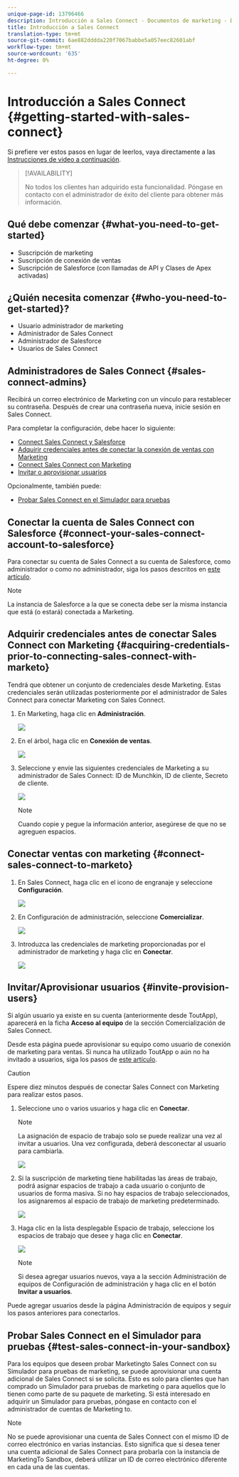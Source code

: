 ```yaml
---
unique-page-id: 13796466
description: Introducción a Sales Connect - Documentos de marketing - Documentación del producto
title: Introducción a Sales Connect
translation-type: tm+mt
source-git-commit: 6ae882dddda220f7067babbe5a057eec82601abf
workflow-type: tm+mt
source-wordcount: '635'
ht-degree: 0%

---
```



# Introducción a Sales Connect {#getting-started-with-sales-connect}

Si prefiere ver estos pasos en lugar de leerlos, vaya directamente a las [Instrucciones de video a continuación](#video).

>[!AVAILABILITY]
>
>No todos los clientes han adquirido esta funcionalidad. Póngase en contacto con el administrador de éxito del cliente para obtener más información.

## Qué debe comenzar {#what-you-need-to-get-started}

* Suscripción de marketing
* Suscripción de conexión de ventas
* Suscripción de Salesforce (con llamadas de API y Clases de Apex activadas)

## ¿Quién necesita comenzar {#who-you-need-to-get-started}?

* Usuario administrador de marketing
* Administrador de Sales Connect
* Administrador de Salesforce
* Usuarios de Sales Connect

## Administradores de Sales Connect {#sales-connect-admins}

Recibirá un correo electrónico de Marketing con un vínculo para restablecer su contraseña. Después de crear una contraseña nueva, inicie sesión en Sales Connect.

Para completar la configuración, debe hacer lo siguiente:

* [Connect Sales Connect y Salesforce](#sfdc)
* [Adquirir credenciales antes de conectar la conexión de ventas con Marketing](#acquire)
* [Connect Sales Connect con Marketing](#mkto)
* [Invitar o aprovisionar usuarios](#IPU)

Opcionalmente, también puede:

* [Probar Sales Connect en el Simulador para pruebas](#sandbox)

## Conectar la cuenta de Sales Connect con Salesforce {#connect-your-sales-connect-account-to-salesforce}

Para conectar su cuenta de Sales Connect a su cuenta de Salesforce, como administrador o como no administrador, siga los pasos descritos en [este artículo](https://docs.marketo.com/x/JwDb).

>[!NOTE]
>
>La instancia de Salesforce a la que se conecta debe ser la misma instancia que está (o estará) conectada a Marketing.

## Adquirir credenciales antes de conectar Sales Connect con Marketing {#acquiring-credentials-prior-to-connecting-sales-connect-with-marketo}

Tendrá que obtener un conjunto de credenciales desde Marketing. Estas credenciales serán utilizadas posteriormente por el administrador de Sales Connect para conectar Marketing con Sales Connect.

1. En Marketing, haga clic en **Administración**.

   ![](assets/one.png)

1. En el árbol, haga clic en **Conexión de ventas**.

   ![](assets/two.png)

1. Seleccione y envíe las siguientes credenciales de Marketing a su administrador de Sales Connect: ID de Munchkin, ID de cliente, Secreto de cliente.

   ![](assets/3.jpg)

   >[!NOTE]
   >
   >Cuando copie y pegue la información anterior, asegúrese de que no se agreguen espacios.

## Conectar ventas con marketing {#connect-sales-connect-to-marketo}

1. En Sales Connect, haga clic en el icono de engranaje y seleccione **Configuración**.

   ![](assets/four.png)

1. En Configuración de administración, seleccione **Comercializar**.

   ![](assets/eight.png)

1. Introduzca las credenciales de marketing proporcionadas por el administrador de marketing y haga clic en **Conectar**.

   ![](assets/credentials.png)

## Invitar/Aprovisionar usuarios {#invite-provision-users}

Si algún usuario ya existe en su cuenta (anteriormente desde ToutApp), aparecerá en la ficha **Acceso al equipo** de la sección Comercialización de Sales Connect.

Desde esta página puede aprovisionar su equipo como usuario de conexión de marketing para ventas. Si nunca ha utilizado ToutApp o aún no ha invitado a usuarios, siga los pasos de [este artículo](https://docs.marketo.com/display/TOUT/Invite+Team+Members).

>[!CAUTION]
>
>Espere diez minutos después de conectar Sales Connect con Marketing para realizar estos pasos.

1. Seleccione uno o varios usuarios y haga clic en **Conectar**.

   >[!NOTE]
   >
   >La asignación de espacio de trabajo solo se puede realizar una vez al invitar a usuarios. Una vez configurada, deberá desconectar al usuario para cambiarla.

   ![](assets/users.png)

1. Si la suscripción de marketing tiene habilitadas las áreas de trabajo, podrá asignar espacios de trabajo a cada usuario o conjunto de usuarios de forma masiva. Si no hay espacios de trabajo seleccionados, los asignaremos al espacio de trabajo de marketing predeterminado.

   ![](assets/nine.jpg)

1. Haga clic en la lista desplegable Espacio de trabajo, seleccione los espacios de trabajo que desee y haga clic en **Conectar**.

   ![](assets/ten.png)

   >[!NOTE]
   >
   >Si desea agregar usuarios nuevos, vaya a la sección Administración de equipos de Configuración de administración y haga clic en el botón **Invitar a usuarios**.

Puede agregar usuarios desde la página Administración de equipos y seguir los pasos anteriores para conectarlos.

## Probar Sales Connect en el Simulador para pruebas {#test-sales-connect-in-your-sandbox}

Para los equipos que deseen probar Marketingto Sales Connect con su Simulador para pruebas de marketing, se puede aprovisionar una cuenta adicional de Sales Connect si se solicita. Esto es solo para clientes que han comprado un Simulador para pruebas de marketing o para aquellos que lo tienen como parte de su paquete de marketing. Si está interesado en adquirir un Simulador para pruebas, póngase en contacto con el administrador de cuentas de Marketing to.

>[!NOTE]
>
>No se puede aprovisionar una cuenta de Sales Connect con el mismo ID de correo electrónico en varias instancias. Esto significa que si desea tener una cuenta adicional de Sales Connect para probarla con la instancia de MarketingTo Sandbox, deberá utilizar un ID de correo electrónico diferente en cada una de las cuentas.
